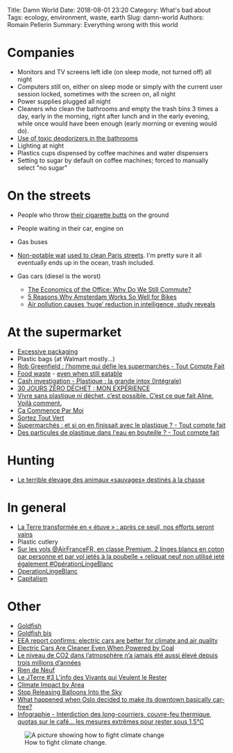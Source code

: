 Title: Damn World
Date: 2018-08-01 23:20
Category: What's bad about
Tags: ecology, environment, waste, earth
Slug: damn-world
Authors: Romain Pellerin
Summary: Everything wrong with this world

# Companies

- Monitors and TV screens left idle (on sleep mode, not turned off) all night
- Computers still on, either on sleep mode or simply with the current user session locked, sometimes with the screen on, all night
- Power supplies plugged all night
- Cleaners who clean the bathrooms and empty the trash bins 3 times a day, early in the morning, right after lunch and in the early evening, while once would have been enough (early morning or evening would do).
- [Use of toxic deodorizers in the bathrooms](https://www.quechoisir.org/dossier-desodorisant-d-interieur-t287/)
- Lighting at night
- Plastics cups dispensed by coffee machines and water dispensers
- Setting to sugar by default on coffee machines; forced to manually select "no sugar"

# On the streets

- People who throw [their cigarette butts](https://www.nbcnews.com/news/us-news/plastic-straw-ban-cigarette-butts-are-single-greatest-source-ocean-n903661) on the ground
- People waiting in their car, engine on
- Gas buses
- [Non-potable wat](https://medias.mobi/ipj/blog/2016/09/30/mais-dou-vient-leau-qui-coule-dans-les-rues-de-paris/) [used to clean Paris streets](http://www.leparisien.fr/espace-premium/yvelines-78/de-l-eau-brute-pour-laver-paris-09-09-2013-3118575.php). I'm pretty sure it all eventually ends up in the ocean, trash included.
- Gas cars (diesel is the worst)

    - [The Economics of the Office: Why Do We Still Commute?](https://www.citylab.com/transportation/2017/11/why-do-we-still-commute/544733/?utm_source=twb)
    - [5 Reasons Why Amsterdam Works So Well for Bikes](https://www.citylab.com/transportation/2017/10/5-reasons-why-amsterdam-works-so-well-for-bikes/544101/)
    - [Air pollution causes ‘huge’ reduction in intelligence, study reveals](https://www.theguardian.com/environment/2018/aug/27/air-pollution-causes-huge-reduction-in-intelligence-study-reveals)

# At the supermarket

- [Excessive packaging](https://images-cdn.9gag.com/photo/argyp26_700b.jpg)
- Plastic bags (at Walmart mostly...)
- [Rob Greenfield : l’homme qui défie les supermarchés - Tout Compte Fait](https://www.youtube.com/watch?v=yXu7ui7KMSM)
- [Food waste](http://robgreenfield.tv/foodwaste/) - [even when still eatable](https://www.youtube.com/watch?v=yXu7ui7KMSM)
- [Cash investigation - Plastique : la grande intox (Intégrale)](https://www.youtube.com/watch?v=wZT3drAYIzo)
- [30 JOURS ZÉRO DÉCHET : MON EXPÉRIENCE](https://www.youtube.com/watch?v=x8GdFBp_pWs)
- [Vivre sans plastique ni déchet, c’est possible. C’est ce que fait Aline. Voilà comment.](https://twitter.com/brutofficiel/status/1005351036477992966)
- [Ça Commence Par Moi](https://www.cacommenceparmoi.org/)
- [Sortez Tout Vert](http://www.sorteztoutvert.fr/)
- [Supermarchés : et si on en finissait avec le plastique ? - Tout compte fait](https://www.youtube.com/watch?v=2SCmmn3GpTM)
- [Des particules de plastique dans l'eau en bouteille ? - Tout compte fait](https://www.youtube.com/watch?v=BoXPwoIPDX4)

# Hunting

- [Le terrible élevage des animaux «sauvages» destinés à la chasse](http://www.leparisien.fr/societe/le-terrible-elevage-des-animaux-sauvages-28-11-2018-7955652.php)

# In general

- [La Terre transformée en « étuve » : après ce seuil, nos efforts seront vains](https://www.numerama.com/sciences/405296-la-terre-transformee-en-etuve-apres-ce-seuil-nos-efforts-seront-vains.html/amp)
- Plastic cutlery
- [Sur les vols @AirFranceFR, en classe Premium, 2 linges blancs en coton par personne et par vol jetés à la poubelle + reliquat neuf non utilisé jeté également #OpérationLingeBlanc](https://twitter.com/FlorencePorcel/status/1024608339513298944)
- [OperationLingeBlanc](https://lite1.infini.fr/p/OperationLingeBlanc)
- [Capitalism](https://freegan.info/)

# Other

- [Goldfish](https://twitter.com/LeRasbo/status/930523617863053312)
- [Goldfish bis](https://www.france24.com/fr/20180405-pourquoi-il-est-cruel-avoir-poisson-rouge-bocal)
- [EEA report confirms: electric cars are better for climate and air quality](https://www.eea.europa.eu/highlights/eea-report-confirms-electric-cars)
- [Electric Cars Are Cleaner Even When Powered by Coal](https://www.bloomberg.com/news/articles/2019-01-15/electric-cars-seen-getting-cleaner-even-where-grids-rely-on-coal)
- [Le niveau de CO2 dans l’atmosphère n’a jamais été aussi élevé depuis trois millions d’années](https://reporterre.org/Le-niveau-de-CO2-dans-l-atmosphere-n-a-jamais-ete-aussi-eleve-depuis-trois)
- [Rien de Neuf](http://riendeneuf.org/)
- [Le JTerre #3 L’info des Vivants qui Veulent le Rester](https://www.youtube.com/watch?v=LXjcLLmVAvU)
- [Climate Impact by Area](https://www.electricitymap.org/)
- [Stop Releasing Balloons Into the Sky](https://lifehacker.com/stop-releasing-balloons-into-the-sky-1831873033)
- [What happened when Oslo decided to make its downtown basically car-free?](https://www.fastcompany.com/90294948/what-happened-when-oslo-decided-to-make-its-downtown-basically-car-free)
- [Infographie - Interdiction des long-courriers, couvre-feu thermique, quotas sur le café… les mesures extrêmes pour rester sous 1,5°C](https://www.novethic.fr/actualite/environnement/climat/isr-rse/infographie-interdiction-d-acheter-une-voiture-neuve-ou-de-prendre-un-long-courrier-couvre-feu-thermique-quotas-sur-les-produits-importes-les-mesures-chocs-pour-rester-sous-1-5-c-146877.html)

<figure class="center">
<img src="{filename}/images/climate.png" alt="A picture showing how to fight climate change" />
<figcaption>How to fight climate change.</figcaption>
</figure>
